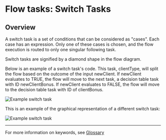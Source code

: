 
# Flow tasks: Switch Tasks

## Overview

A switch task is a set of conditions that can be considered as "cases". Each case has an expression. Only one of these cases is chosen, and the flow execution is routed to only one singular following task.

Switch tasks are signified by a diamond shape in the flow diagram.

Below is an example of a switch task's code.  This task, clientType, will split the flow based on the outcome of the input newClient. If newClient evaluates to TRUE, the flow will move to the next task, a decision table task with ID newClientBonus. If newClient evaluates to FALSE, the flow will move to the decision table task with ID of clientBonus.

![Example switch task](flowTasks/example-switch-task.png)

This is an example of the graphical representation of a different switch task:

![Example switch task](flowTasks/switch-task2.png)

---

For more information on keywords, see [Glossary](#006_additional_support/001_glossary)


